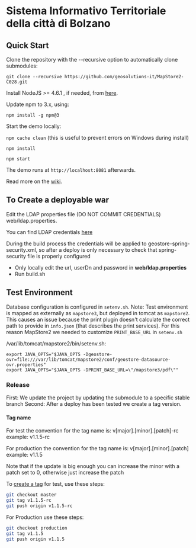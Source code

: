 Sistema Informativo Territoriale della città di Bolzano
==========

Quick Start
------------

Clone the repository with the --recursive option to automatically clone submodules:

`git clone --recursive https://github.com/geosolutions-it/MapStore2-C028.git`

Install NodeJS >= 4.6.1 , if needed, from [here](https://nodejs.org/en/download/releases/).

Update npm to 3.x, using:

`npm install -g npm@3`

Start the demo locally:

`npm cache clean` (this is useful to prevent errors on Windows during install)

`npm install`

`npm start`

The demo runs at `http://localhost:8081` afterwards.

Read more on the [wiki](git@github.com:geosolutions-it/MapStore2-C028.git/wiki).


To Create a deployable war
--------------------------

Edit the LDAP properties file (DO NOT COMMIT CREDENTIALS) web/ldap.properties.

You can find LDAP credentials [here](https://docs.google.com/document/d/1ASz55b7LDXW5CL6ULmmFnT-dMSjj7fB4c-iN2tW8d_s/edit?usp=sharing)

During the build process the credentials will be applied to geostore-spring-security.xml, so after a deploy is only necessary to check that spring-security file is properly configured


 - Only locally edit the url, userDn and password in **web/ldap.properties**
 - Run build.sh
 
 Test Environment
 ----------------
 
 Database configuration is configured in `setenv.sh`. 
 Note: Test environment is mapped as externally as `mapstore3`, but deployed in tomcat as `mapstore2`. This causes an issue because the print plugin doesn't calculate the correct path to provide in `info.json` (that describes the print services).
 For this reason MapStore2 we needed to customize `PRINT_BASE_URL` in `setenv.sh`
 
 /var/lib/tomcat/mapstore2/bin/setenv.sh: 
 ```
 export JAVA_OPTS="$JAVA_OPTS -Dgeostore-ovr=file:///var/lib/tomcat/mapstore2/conf/geostore-datasource-ovr.properties"
 export JAVA_OPTS="$JAVA_OPTS -DPRINT_BASE_URL=\"/mapstore3/pdf\""
 
 ```

### Release

First: We update the project by updating the submodule to a specific stable branch
Second: After a deploy has been tested we create a tag version.

#### Tag name

For test the convention for the tag name is: v[major].[minor].[patch]-rc
example: v1.1.5-rc

For production the convention for the tag name is: v[major].[minor].[patch]
example: v1.1.5

Note that if the update is big enough you can increase the minor with a patch set to 0, otherwise just increase the patch

To [create a tag](https://git-scm.com/book/en/v2/Git-Basics-Tagging) for test, use these steps:
```sh
git checkout master
git tag v1.1.5-rc
git push origin v1.1.5-rc

```

For Production use these steps:
```sh
git checkout production
git tag v1.1.5
git push origin v1.1.5

```
